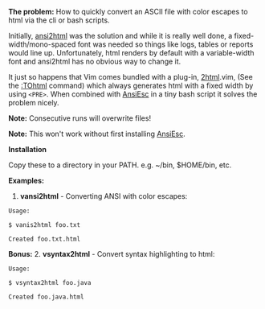 **The problem:** How to quickly convert an ASCII file with color escapes to html via the cli or bash scripts.

Initially, [ansi2html](https://pypi.org/project/ansi2html/) was the solution and while it is really well done, a fixed-width/mono-spaced font was needed so things like logs, tables or reports would line up. Unfortunately, html renders by default with a variable-width font and ansi2html has no obvious way to change it.

It just so happens that Vim comes bundled with a  plug-in, [2html](https://github.com/vim/vim/blob/master/runtime/syntax/2html.vim).vim, (See the [:TOhtml](http://vimdoc.sourceforge.net/htmldoc/syntax.html#:TOhtml) command) which always generates html with a fixed width by using `<PRE>`. When combined with [AnsiEsc](https://www.vim.org/scripts/script.php?script_id=302) in a tiny bash script it solves the problem nicely.

**Note:** Consecutive runs will overwrite files!

**Note:** This won't work without first installing [AnsiEsc](https://www.vim.org/scripts/script.php?script_id=302).



**Installation**

Copy these to a directory in your PATH. e.g. ~/bin, $HOME/bin, etc.

**Examples:**

1. **vansi2html** - Converting ANSI with color escapes:
```
Usage:

$ vanis2html foo.txt

Created foo.txt.html

```

**Bonus:**
2. **vsyntax2html** - Convert syntax highlighting to html:
```
Usage:

$ vsyntax2html foo.java

Created foo.java.html

```
